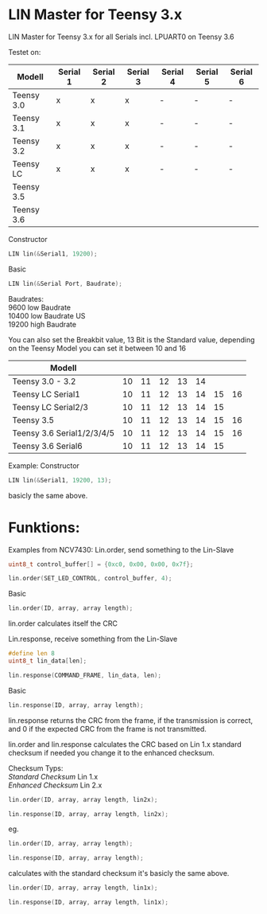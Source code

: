 # LIN Master for Teensy 3.x
LIN Master for Teensy 3.x for all Serials incl. LPUART0 on Teensy 3.6

Testet on:

| Modell |Serial 1 |Serial 2 |Serial 3 |Serial 4 |Serial 5 |Serial 6 |
|------------|---|---|---|---|---|---|
| Teensy 3.0 | x | x | x | - | - | - |
| Teensy 3.1 | x | x | x | - | - | - |
| Teensy 3.2 | x | x | x | - | - | - |
| Teensy LC | x | x | x | - | - | - |
| Teensy 3.5 |  |  |  |  |  |  |
| Teensy 3.6 |  |  |  |  |  |  |

Constructor
```c++
LIN lin(&Serial1, 19200);
```
Basic
```c++
LIN lin(&Serial Port, Baudrate);
```
Baudrates:  
  9600 low Baudrate  
10400 low Baudrate US  
19200 high Baudrate  

You can also set the Breakbit value, 13 Bit is the Standard value, depending on the Teensy Model you can set it between 10 and 16

| Modell |  |  |  |  |  |  |  |
|----------------------------|----|----|----|----|----|----|----|
| Teensy 3.0 - 3.2 | 10 | 11 | 12 | 13 | 14 |  |  |
| Teensy LC Serial1 | 10 | 11 | 12 | 13 | 14 | 15 | 16 |
| Teensy LC Serial2/3 | 10 | 11 | 12 | 13 | 14 | 15 |  |
| Teensy 3.5 | 10 | 11 | 12 | 13 | 14 | 15 | 16 |
| Teensy 3.6 Serial1/2/3/4/5 | 10 | 11 | 12 | 13 | 14 | 15 | 16 |
| Teensy 3.6 Serial6 | 10 | 11 | 12 | 13 | 14 | 15 |  |

Example:
Constructor
```c++
LIN lin(&Serial1, 19200, 13);
```
basicly the same above.

# Funktions:
Examples from NCV7430:
Lin.order, send something to the Lin-Slave

```c++
uint8_t control_buffer[] = {0xc0, 0x00, 0x00, 0x7f};

lin.order(SET_LED_CONTROL, control_buffer, 4);
```
Basic
```c++
lin.order(ID, array, array length);
```
lin.order calculates itself the CRC

Lin.response, receive something from the Lin-Slave
```c++
#define len 8
uint8_t lin_data[len];

lin.response(COMMAND_FRAME, lin_data, len);
```
Basic
```c++
lin.response(ID, array, array length);
```

lin.response returns the CRC from the frame, if the transmission is correct,
and 0 if the expected CRC from the frame is not transmitted.

lin.order and lin.response calculates the CRC based on Lin 1.x standard checksum if needed you 
change it to the enhanced checksum.

Checksum Typs:  
_Standard Checksum_ Lin 1.x  
_Enhanced Checksum_ Lin 2.x  

```c++
lin.order(ID, array, array length, lin2x);

lin.response(ID, array, array length, lin2x);
```

eg.
```c++
lin.order(ID, array, array length);

lin.response(ID, array, array length);
```
calculates with the standard checksum it's basicly the same above.
```c++
lin.order(ID, array, array length, lin1x);

lin.response(ID, array, array length, lin1x);
```
